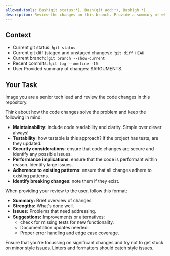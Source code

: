 ```yaml
---
allowed-tools: Bash(git status:*), Bash(git add:*), Bash(gh *)
description: Review the changes on this branch. Provide a summary of what you're trying to achieve.
---
```


## Context

- Current git status: !`git status`
- Current git diff (staged and unstaged changes): !`git diff HEAD`
- Current branch: !`git branch --show-current`
- Recent commits: !`git log --oneline -10`
- User Provided summary of changes: $ARGUMENTS.

## Your Task

Image you are a senior tech lead and review the code changes in this repository.

Think about how the code changes solve the problem and keep the following in mind:

- **Maintainability**: include code readability and clarity. Simple over clever always!
- **Testability**: how testable is this approach? if the project has tests, are they updated.
- **Security considerations**: ensure that code changes are secure and identify any possible issues.
- **Performance implications**: ensure that the code is performant within reason. Identify large issues.
- **Adherence to existing patterns**: ensure that all changes adhere to existing patterns.
- **Identify breaking changes**: note them if they exist.

When providing your review to the user, follow this format:

- **Summary:** Brief overview of changes.
- **Strengths:** What's done well.
- **Issues:** Problems that need addressing.
- **Suggestions:** Improvements or alternatives:
  - check for missing tests for new functionality.
  - Documentation updates needed.
  - Proper error handling and edge case coverage.

Ensure that you're focussing on significant changes and try not to get stuck on minor style issues. Linters and formatters should catch style issues.
